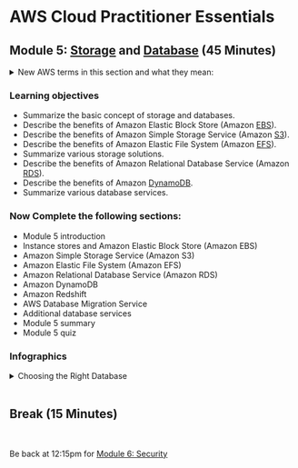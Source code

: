 # AWS Cloud Practitioner Essentials

## Module 5: [Storage](https://mm.tt/map/2452111546) and [Database](https://mm.tt/map/2456121426) (45 Minutes)

<details class="faq box"><summary>New AWS terms in this section and what they mean:</summary>
<p>

| Term | Alias | What it Does |
| --- | --- | --- | 
| Amazon Elastic Block Store | EBS | Hard Drive  |
| Amazon Elastic File System | EFS | Network Hard Drive | 
| Amazon Simple Storage Service | S3 | Dropbox |

| Term | Category | What it Does |
| --- | --- | --- | 
| Amazon Redshift | Analytics | An OLAP Data Warehouse |
| Amazon DynamoDB | NoSQL | Key Value Database |
| Amazon Relational Database Service (RDS) | SQL | Relational Database | 
| Amazon Aurora | SQL | A faster Relational Database |

<details class="faq box"><summary>Databases and Analytics</summary>
<p>

![image](https://user-images.githubusercontent.com/18049790/228767999-1a1ca40c-c232-4b27-ad40-4a25dd811e32.png)

</p>
</details>

</p>
</details>

### Learning objectives
* Summarize the basic concept of storage and databases.
* Describe the benefits of Amazon Elastic Block Store (Amazon [EBS](https://aws.amazon.com/ebs/)).
* Describe the benefits of Amazon Simple Storage Service (Amazon [S3](https://www.awsgeek.com/Amazon-S3/)).
* Describe the benefits of Amazon Elastic File System (Amazon [EFS](https://www.awsgeek.com/Amazon-EFS/)).
* Summarize various storage solutions.
* Describe the benefits of Amazon Relational Database Service (Amazon [RDS](https://www.awsgeek.com/Amazon-RDS/)).
* Describe the benefits of Amazon [DynamoDB](https://www.awsgeek.com/Amazon-DynamoDB/).
* Summarize various database services.

### Now Complete the following sections:
* Module 5 introduction
* Instance stores and Amazon Elastic Block Store (Amazon EBS)
* Amazon Simple Storage Service (Amazon S3)
* Amazon Elastic File System (Amazon EFS)
* Amazon Relational Database Service (Amazon RDS)
* Amazon DynamoDB
* Amazon Redshift
* AWS Database Migration Service
* Additional database services
* Module 5 summary
* Module 5 quiz

### Infographics 
<details class="faq box"><summary>Choosing the Right Database</summary>
<p>

![image](https://user-images.githubusercontent.com/18049790/228768239-a146bb29-1647-4e60-9e10-8bf94debfe20.png)

</p>
</details>
<br>

## Break (15 Minutes)
<br>

Be back at 12:15pm for  [Module 6: Security](https://github.com/jamesbuckett/aws-cloud-practitioner-essentials/blob/main/04-fourth-time-block.md)
